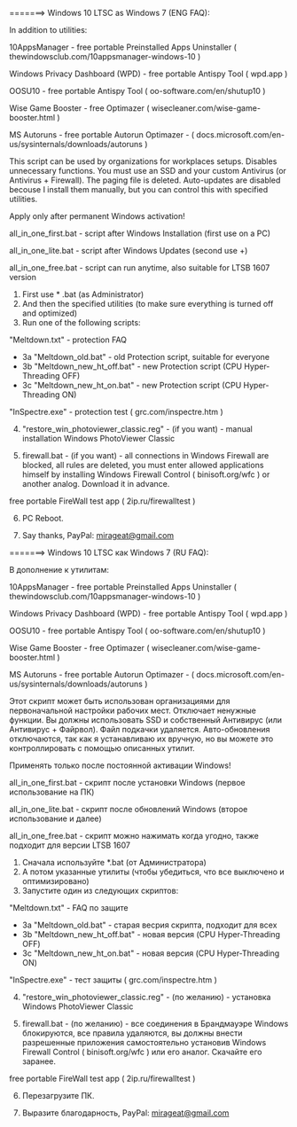 =======> Windows 10 LTSC as Windows 7 (ENG FAQ):

In addition to utilities:

10AppsManager - free portable Preinstalled Apps Uninstaller ( thewindowsclub.com/10appsmanager-windows-10 )

Windows Privacy Dashboard (WPD) - free portable Antispy Tool ( wpd.app )

OOSU10 - free portable Antispy Tool ( oo-software.com/en/shutup10 )

Wise Game Booster - free Optimazer ( wisecleaner.com/wise-game-booster.html )

MS Autoruns - free portable Autorun Optimazer - ( docs.microsoft.com/en-us/sysinternals/downloads/autoruns )

This script can be used by organizations for workplaces setups. Disables unnecessary functions.  You must use an SSD and your custom Antivirus (or Antivirus + Firewall). The paging file is deleted. Auto-updates are disabled becouse I install them manually, but you can control this with specified utilities.

Apply only after permanent Windows activation!

all_in_one_first.bat - script after Windows Installation (first use on a PC)

all_in_one_lite.bat - script after Windows Updates (second use +)

all_in_one_free.bat - script can run anytime, also suitable for LTSB 1607 version

1. First use * .bat (as Administrator)
2. And then the specified utilities (to make sure everything is turned off and optimized)
3. Run one of the following scripts:

"Meltdown.txt" - protection FAQ
- 3a   "Meltdown_old.bat" - old Protection script, suitable for everyone
- 3b   "Meltdown_new_ht_off.bat" - new Protection script (CPU Hyper-Threading OFF)
- 3c   "Meltdown_new_ht_on.bat" - new Protection script (CPU Hyper-Threading ON)

"InSpectre.exe" - protection test ( grc.com/inspectre.htm )

4. "restore_win_photoviewer_classic.reg" - (if you want) - manual installation Windows PhotoViewer Classic

5. firewall.bat - (if you want) - all connections in Windows Firewall are blocked, all rules are deleted, you must enter allowed applications himself by installing Windows Firewall Control ( binisoft.org/wfc ) or another analog. Download it in advance.

free portable FireWall test app ( 2ip.ru/firewalltest )

6. PC Reboot.

7. Say thanks, PayPal: mirageat@gmail.com



=======> Windows 10 LTSC как Windows 7 (RU FAQ):

В дополнение к утилитам:

10AppsManager - free portable Preinstalled Apps Uninstaller ( thewindowsclub.com/10appsmanager-windows-10 )

Windows Privacy Dashboard (WPD) - free portable Antispy Tool ( wpd.app )

OOSU10 - free portable Antispy Tool ( oo-software.com/en/shutup10 )

Wise Game Booster - free Optimazer ( wisecleaner.com/wise-game-booster.html )

MS Autoruns - free portable Autorun Optimazer - ( docs.microsoft.com/en-us/sysinternals/downloads/autoruns )

Этот скрипт может быть использован организациями для первоначальной настройки рабочих мест. Отключает ненужные функции. Вы должны использовать SSD и собственный Антивирус (или Антивирус + Файрвол). Файл подкачки удаляется. Авто-обновления отключаются, так как я устанавливаю их вручную, но вы можете это контроллировать с помощью описанных утилит. 

Применять только после постоянной активации Windows!

all_in_one_first.bat - скрипт после установки Windows (первое использование на ПК)

all_in_one_lite.bat - скрипт после обновлений Windows (второе использование и далее)

all_in_one_free.bat - скрипт можно нажимать когда угодно, также подходит для версии LTSB 1607

1. Сначала используйте *.bat (от Администратора)
2. А потом указанные утилиты (чтобы убедиться, что все выключено и оптимизировано)
3. Запустите один из следующих скриптов:

"Meltdown.txt" - FAQ по защите
- 3a   "Meltdown_old.bat" - старая весрия скрипта, подходит для всех
- 3b   "Meltdown_new_ht_off.bat" - новая версия (CPU Hyper-Threading OFF)
- 3c   "Meltdown_new_ht_on.bat" - новая версия (CPU Hyper-Threading ON)

"InSpectre.exe" - тест защиты ( grc.com/inspectre.htm )

4. "restore_win_photoviewer_classic.reg" - (по желанию) - установка Windows PhotoViewer Classic

5. firewall.bat - (по желанию) - все соединения в Брандмауэре Windows блокируются, все правила удаляются, вы должны внести разрешенные приложения самостоятельно установив Windows Firewall Control ( binisoft.org/wfc ) или его аналог. Скачайте его заранее.

free portable FireWall test app ( 2ip.ru/firewalltest )

6. Перезагрузите ПК.

7. Выразите благодарность, PayPal: mirageat@gmail.com
